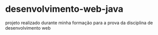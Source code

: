 # desenvolvimento-web-java
projeto realizado durante minha formação para a prova da disciplina de desenvolvimento web
